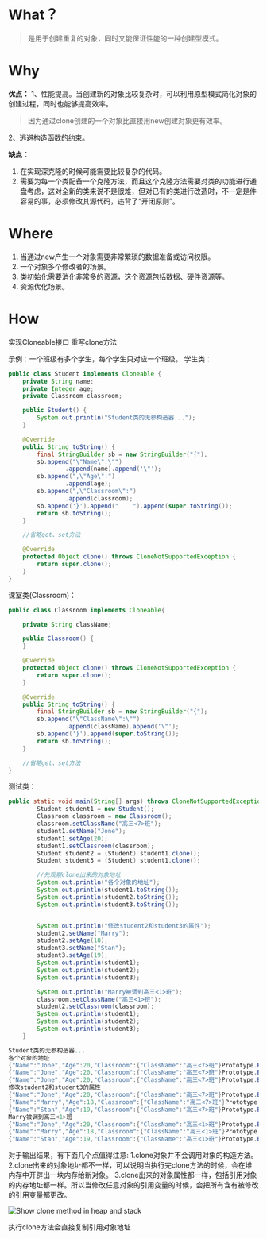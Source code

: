 
# What？
> 是用于创建重复的对象，同时又能保证性能的一种创建型模式。

# Why
**优点：** 
1、性能提高。当创建新的对象比较复杂时，可以利用原型模式简化对象的创建过程，同时也能够提高效率。
> 因为通过clone创建的一个对象比直接用new创建对象更有效率。

 2、逃避构造函数的约束。

**缺点：**
1. 在实现深克隆的时候可能需要比较复杂的代码。
2. 需要为每一个类配备一个克隆方法，而且这个克隆方法需要对类的功能进行通盘考虑，这对全新的类来说不是很难，但对已有的类进行改造时，不一定是件容易的事，必须修改其源代码，违背了“开闭原则”。

# Where
1. 当通过new产生一个对象需要非常繁琐的数据准备或访问权限。
3. 一个对象多个修改者的场景。
4. 类初始化需要消化非常多的资源，这个资源包括数据、硬件资源等。
5. 资源优化场景。

# How
实现Cloneable接口
重写clone方法

示例：一个班级有多个学生，每个学生只对应一个班级。
学生类：
```java
public class Student implements Cloneable {
    private String name;
    private Integer age;
    private Classroom classroom;

    public Student() {
        System.out.println("Student类的无参构造器...");
    }

    @Override
    public String toString() {
        final StringBuilder sb = new StringBuilder("{");
        sb.append("\"Name\":\"")
                .append(name).append('\"');
        sb.append(",\"Age\":")
                .append(age);
        sb.append(",\"Classroom\":")
                .append(classroom);
        sb.append('}').append("    ").append(super.toString());
        return sb.toString();
    }

    //省略get、set方法

    @Override
    protected Object clone() throws CloneNotSupportedException {
        return super.clone();
    }
}
```
课室类(Classroom)：
```java
public class Classroom implements Cloneable{

    private String className;

    public Classroom() {
    }

    @Override
    protected Object clone() throws CloneNotSupportedException {
        return super.clone();
    }

    @Override
    public String toString() {
        final StringBuilder sb = new StringBuilder("{");
        sb.append("\"ClassName\":\"")
                .append(className).append('\"');
        sb.append('}').append(super.toString());
        return sb.toString();
    }

    //省略get、set方法
}
```

测试类：
```java
public static void main(String[] args) throws CloneNotSupportedException {
        Student student1 = new Student();
        Classroom classroom = new Classroom();
        classroom.setClassName("高三<7>班");
        student1.setName("Jone");
        student1.setAge(20);
        student1.setClassroom(classroom);
        Student student2 = (Student) student1.clone();
        Student student3 = (Student) student1.clone();

        //先观察clone出来的对象地址
        System.out.println("各个对象的地址");
        System.out.println(student1.toString());
        System.out.println(student2.toString());
        System.out.println(student3.toString());


        System.out.println("修改student2和student3的属性");
        student2.setName("Marry");
        student2.setAge(18);
        student3.setName("Stan");
        student3.setAge(19);
        System.out.println(student1);
        System.out.println(student2);
        System.out.println(student3);

        System.out.println("Marry被调到高三<1>班");
        classroom.setClassName("高三<1>班");
        student2.setClassroom(classroom);
        System.out.println(student1);
        System.out.println(student2);
        System.out.println(student3);
    }
```
```java
Student类的无参构造器...
各个对象的地址
{"Name":"Jone","Age":20,"Classroom":{"ClassName":"高三<7>班"}Prototype.BlogDemo.Classroom@4554617c}    Prototype.BlogDemo.Student@74a14482
{"Name":"Jone","Age":20,"Classroom":{"ClassName":"高三<7>班"}Prototype.BlogDemo.Classroom@4554617c}    Prototype.BlogDemo.Student@1540e19d
{"Name":"Jone","Age":20,"Classroom":{"ClassName":"高三<7>班"}Prototype.BlogDemo.Classroom@4554617c}    Prototype.BlogDemo.Student@677327b6
修改student2和student3的属性
{"Name":"Jone","Age":20,"Classroom":{"ClassName":"高三<7>班"}Prototype.BlogDemo.Classroom@4554617c}    Prototype.BlogDemo.Student@74a14482
{"Name":"Marry","Age":18,"Classroom":{"ClassName":"高三<7>班"}Prototype.BlogDemo.Classroom@4554617c}    Prototype.BlogDemo.Student@1540e19d
{"Name":"Stan","Age":19,"Classroom":{"ClassName":"高三<7>班"}Prototype.BlogDemo.Classroom@4554617c}    Prototype.BlogDemo.Student@677327b6
Marry被调到高三<1>班
{"Name":"Jone","Age":20,"Classroom":{"ClassName":"高三<1>班"}Prototype.BlogDemo.Classroom@4554617c}    Prototype.BlogDemo.Student@74a14482
{"Name":"Marry","Age":18,"Classroom":{"ClassName":"高三<1>班"}Prototype.BlogDemo.Classroom@4554617c}    Prototype.BlogDemo.Student@1540e19d
{"Name":"Stan","Age":19,"Classroom":{"ClassName":"高三<1>班"}Prototype.BlogDemo.Classroom@4554617c}    Prototype.BlogDemo.Student@677327b6
```

对于输出结果，有下面几个点值得注意:
1.clone对象并不会调用对象的构造方法。
2.clone出来的对象地址都不一样，可以说明当执行完clone方法的时候，会在堆内存中开辟出一块内存给新对象。
3.clone出来的对象属性都一样，包括引用对象的内存地址都一样。所以当修改任意对象的引用变量的时候，会把所有含有被修改的引用变量都更改。

![Show clone method in heap and stack](https://raw.githubusercontent.com/MuggleLee/PicGo/master/%E5%8D%95%E4%BE%8B%E6%A8%A1%E5%BC%8FPic/Show%20clone%20method%20in%20heap%20and%20stack.png)

执行clone方法会直接复制引用对象地址